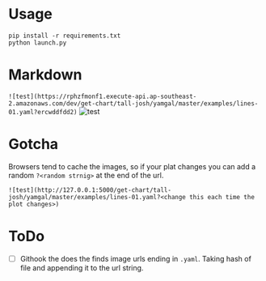 # Usage

```
pip install -r requirements.txt
python launch.py
```

# Markdown

`![test](https://rphzfmonf1.execute-api.ap-southeast-2.amazonaws.com/dev/get-chart/tall-josh/yamgal/master/examples/lines-01.yaml?ercwddfdd2)`
![test](https://rphzfmonf1.execute-api.ap-southeast-2.amazonaws.com/dev/get-chart/tall-josh/yamgal/master/examples/lines-01.yaml?ercwddfdd2)


# Gotcha

Browsers tend to cache the images, so if your plat changes you can
add a random `?<random strnig>` at the end of the url.

`![test](http://127.0.0.1:5000/get-chart/tall-josh/yamgal/master/examples/lines-01.yaml?<change this each time the plot changes>)`

# ToDo

  - [ ] Githook the does the finds image urls ending in `.yaml`. Taking hash of file and appending it to the url string.

